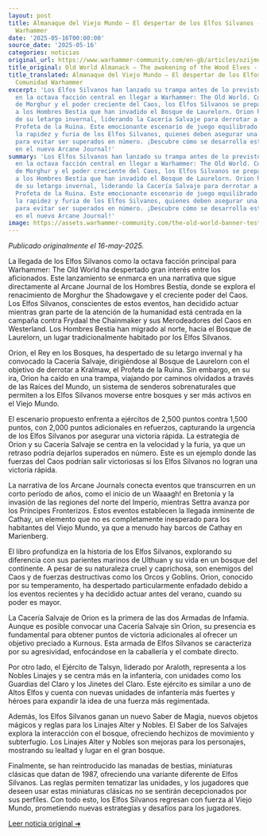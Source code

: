 ```yaml
---
layout: post
title: Almanaque del Viejo Mundo – El despertar de los Elfos Silvanos - Comunidad
  Warhammer
date: '2025-05-16T00:00:00'
source_date: '2025-05-16'
categories: noticias
original_url: https://www.warhammer-community.com/en-gb/articles/ozijmoha/old-world-almanack-the-awakening-of-the-wood-elves/
title_original: Old World Almanack – The awakening of the Wood Elves - Warhammer Community
title_translated: Almanaque del Viejo Mundo – El despertar de los Elfos Silvanos -
  Comunidad Warhammer
excerpt: 'Los Elfos Silvanos han lanzado su trampa antes de lo previsto, convirtiéndose
  en la octava facción central en llegar a Warhammer: The Old World. Con el renacimiento
  de Morghur y el poder creciente del Caos, los Elfos Silvanos se preparan para enfrentar
  a los Hombres Bestia que han invadido el Bosque de Laurelorn. Orion ha despertado
  de su letargo invernal, liderando la Cacería Salvaje para derrotar a Kralmaw, el
  Profeta de la Ruina. Este emocionante escenario de juego equilibrado pone a prueba
  la rapidez y furia de los Elfos Silvanos, quienes deben asegurar una victoria rápida
  para evitar ser superados en número. ¡Descubre cómo se desarrolla esta épica batalla
  en el nuevo Arcane Journal!'
summary: 'Los Elfos Silvanos han lanzado su trampa antes de lo previsto, convirtiéndose
  en la octava facción central en llegar a Warhammer: The Old World. Con el renacimiento
  de Morghur y el poder creciente del Caos, los Elfos Silvanos se preparan para enfrentar
  a los Hombres Bestia que han invadido el Bosque de Laurelorn. Orion ha despertado
  de su letargo invernal, liderando la Cacería Salvaje para derrotar a Kralmaw, el
  Profeta de la Ruina. Este emocionante escenario de juego equilibrado pone a prueba
  la rapidez y furia de los Elfos Silvanos, quienes deben asegurar una victoria rápida
  para evitar ser superados en número. ¡Descubre cómo se desarrolla esta épica batalla
  en el nuevo Arcane Journal!'
image: https://assets.warhammer-community.com/the-old-world-banner-test.jpg
---
```


*Publicado originalmente el 16-may-2025.*


La llegada de los Elfos Silvanos como la octava facción principal para Warhammer: The Old World ha despertado gran interés entre los aficionados. Este lanzamiento se enmarca en una narrativa que sigue directamente al Arcane Journal de los Hombres Bestia, donde se explora el renacimiento de Morghur the Shadowgave y el creciente poder del Caos. Los Elfos Silvanos, conscientes de estos eventos, han decidido actuar mientras gran parte de la atención de la humanidad está centrada en la campaña contra Frydaal the Chainmaker y sus Merodeadores del Caos en Westerland. Los Hombres Bestia han migrado al norte, hacia el Bosque de Laurelorn, un lugar tradicionalmente habitado por los Elfos Silvanos.

Orion, el Rey en los Bosques, ha despertado de su letargo invernal y ha convocado la Cacería Salvaje, dirigiéndose al Bosque de Laurelorn con el objetivo de derrotar a Kralmaw, el Profeta de la Ruina. Sin embargo, en su ira, Orion ha caído en una trampa, viajando por caminos olvidados a través de las Raíces del Mundo, un sistema de senderos sobrenaturales que permiten a los Elfos Silvanos moverse entre bosques y ser más activos en el Viejo Mundo.

El escenario propuesto enfrenta a ejércitos de 2,500 puntos contra 1,500 puntos, con 2,000 puntos adicionales en refuerzos, capturando la urgencia de los Elfos Silvanos por asegurar una victoria rápida. La estrategia de Orion y su Cacería Salvaje se centra en la velocidad y la furia, ya que un retraso podría dejarlos superados en número. Este es un ejemplo donde las fuerzas del Caos podrían salir victoriosas si los Elfos Silvanos no logran una victoria rápida.

La narrativa de los Arcane Journals conecta eventos que transcurren en un corto período de años, como el inicio de un Waaagh! en Bretonia y la invasión de las regiones del norte del Imperio, mientras Settra avanza por los Príncipes Fronterizos. Estos eventos establecen la llegada inminente de Cathay, un elemento que no es completamente inesperado para los habitantes del Viejo Mundo, ya que a menudo hay barcos de Cathay en Marienberg.

El libro profundiza en la historia de los Elfos Silvanos, explorando su diferencia con sus parientes marinos de Ulthuan y su vida en un bosque del continente. A pesar de su naturaleza cruel y caprichosa, son enemigos del Caos y de fuerzas destructivas como los Orcos y Goblins. Orion, conocido por su temperamento, ha despertado particularmente enfadado debido a los eventos recientes y ha decidido actuar antes del verano, cuando su poder es mayor.

La Cacería Salvaje de Orion es la primera de las dos Armadas de Infamia. Aunque es posible convocar una Cacería Salvaje sin Orion, su presencia es fundamental para obtener puntos de victoria adicionales al ofrecer un objetivo preciado a Kurnous. Esta armada de Elfos Silvanos se caracteriza por su agresividad, enfocándose en la caballería y el combate directo.

Por otro lado, el Ejército de Talsyn, liderado por Araloth, representa a los Nobles Linajes y se centra más en la infantería, con unidades como los Guardias del Claro y los Jinetes del Claro. Este ejército es similar a uno de Altos Elfos y cuenta con nuevas unidades de infantería más fuertes y héroes para expandir la idea de una fuerza más regimentada.

Además, los Elfos Silvanos ganan un nuevo Saber de Magia, nuevos objetos mágicos y reglas para los Linajes Alter y Nobles. El Saber de los Salvajes explora la interacción con el bosque, ofreciendo hechizos de movimiento y subterfugio. Los Linajes Alter y Nobles son mejoras para los personajes, mostrando su lealtad y lugar en el gran bosque.

Finalmente, se han reintroducido las manadas de bestias, miniaturas clásicas que datan de 1987, ofreciendo una variante diferente de Elfos Silvanos. Las reglas permiten tematizar las unidades, y los jugadores que deseen usar estas miniaturas clásicas no se sentirán decepcionados por sus perfiles. Con todo esto, los Elfos Silvanos regresan con fuerza al Viejo Mundo, prometiendo nuevas estrategias y desafíos para los jugadores.


[Leer noticia original ➜](https://www.warhammer-community.com/en-gb/articles/ozijmoha/old-world-almanack-the-awakening-of-the-wood-elves/)